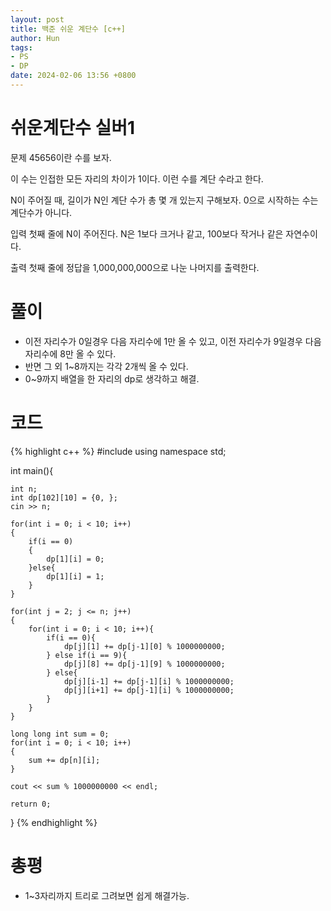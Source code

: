 ```yaml
---
layout: post
title: 백준 쉬운 계단수 [c++]
author: Hun
tags:
- PS
- DP
date: 2024-02-06 13:56 +0800
---
```


# 쉬운계단수 실버1
문제
45656이란 수를 보자.

이 수는 인접한 모든 자리의 차이가 1이다. 이런 수를 계단 수라고 한다.

N이 주어질 때, 길이가 N인 계단 수가 총 몇 개 있는지 구해보자. 0으로 시작하는 수는 계단수가 아니다.

입력
첫째 줄에 N이 주어진다. N은 1보다 크거나 같고, 100보다 작거나 같은 자연수이다.

출력
첫째 줄에 정답을 1,000,000,000으로 나눈 나머지를 출력한다.

# 풀이
- 이전 자리수가 0일경우 다음 자리수에 1만 올 수 있고, 이전 자리수가 9일경우 다음 자리수에 8만 올 수 있다.
- 반면 그 외 1~8까지는 각각 2개씩 올 수 있다.
- 0~9까지 배열을 한 자리의 dp로 생각하고 해결.

# 코드
{% highlight c++ %}
#include <iostream>
using namespace std;

int main(){

    int n;
    int dp[102][10] = {0, };
    cin >> n;

    for(int i = 0; i < 10; i++)
    {
        if(i == 0)
        {
            dp[1][i] = 0;
        }else{
            dp[1][i] = 1;
        }
    }

    for(int j = 2; j <= n; j++)
    {
        for(int i = 0; i < 10; i++){
            if(i == 0){
                dp[j][1] += dp[j-1][0] % 1000000000;
            } else if(i == 9){
                dp[j][8] += dp[j-1][9] % 1000000000;
            } else{
                dp[j][i-1] += dp[j-1][i] % 1000000000;
                dp[j][i+1] += dp[j-1][i] % 1000000000;
            }
        }
    }
    
    long long int sum = 0;
    for(int i = 0; i < 10; i++)
    {
        sum += dp[n][i];
    }

    cout << sum % 1000000000 << endl;

    return 0;
}
{% endhighlight %}

# 총평
- 1~3자리까지 트리로 그려보면 쉽게 해결가능.